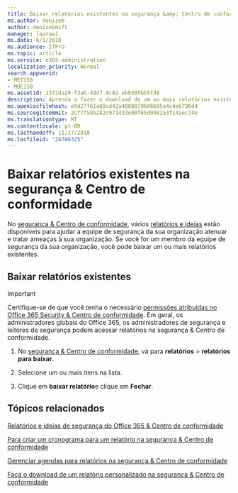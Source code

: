 ```yaml
---
title: Baixar relatórios existentes na segurança &amp; Centro de conformidade
ms.author: deniseb
author: denisebmsft
manager: laurawi
ms.date: 6/1/2018
ms.audience: ITPro
ms.topic: article
ms.service: o365-administration
localization_priority: Normal
search.appverid:
- MET150
- MOE150
ms.assetid: 1372da29-f3ab-49d7-8c02-eb9305bb5fd8
description: Aprenda a fazer o download de um ou mais relatórios existentes na segurança &amp; Centro de conformidade.
ms.openlocfilehash: e9d27f61a88cd42a4808879686605a4c4eb796d4
ms.sourcegitcommit: 2cf7f5bb282c971d33e00f65d9982a3f14aec74e
ms.translationtype: MT
ms.contentlocale: pt-BR
ms.lasthandoff: 11/27/2018
ms.locfileid: "26706325"
---
```

# <a name="download-existing-reports-in-the-security-amp-compliance-center"></a>Baixar relatórios existentes na segurança &amp; Centro de conformidade

No [segurança &amp; Centro de conformidade](https://security.microsoft.com), vários [relatórios e ideias](reports-and-insights-in-security-and-compliance.md) estão disponíveis para ajudar a equipe de segurança da sua organização atenuar e tratar ameaças à sua organização. Se você for um membro da equipe de segurança da sua organização, você pode baixar um ou mais relatórios existentes. 
  
## <a name="download-existing-reports"></a>Baixar relatórios existentes

> [!IMPORTANT]
> Certifique-se de que você tenha o necessário [permissões atribuídas no Office 365 Security &amp; Centro de conformidade](permissions-in-the-security-and-compliance-center.md). Em geral, os administradores globais do Office 365, os administradores de segurança e leitores de segurança podem acessar relatórios na segurança &amp; Centro de conformidade. 
  
1. No [segurança &amp; Centro de conformidade](https://security.microsoft.com), vá para **relatórios** \> **relatórios para baixar**.
    
2. Selecione um ou mais itens na lista.
    
3. Clique em **baixar relatório**e clique em **Fechar**.
    
## <a name="related-topics"></a>Tópicos relacionados

[Relatórios e ideias de segurança do Office 365 &amp; Centro de conformidade](reports-and-insights-in-security-and-compliance.md)
  
[Para criar um cronograma para um relatório na segurança &amp; Centro de conformidade](create-a-schedule-for-a-report.md)
  
[Gerenciar agendas para relatórios na segurança &amp; Centro de conformidade](manage-schedules-for-multiple-reports.md)
  
[Faça o download de um relatório personalizado na segurança &amp; Centro de conformidade](set-up-and-download-a-custom-report.md)
  

